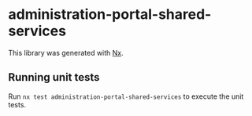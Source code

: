 # administration-portal-shared-services

This library was generated with [Nx](https://nx.dev).

## Running unit tests

Run `nx test administration-portal-shared-services` to execute the unit tests.
